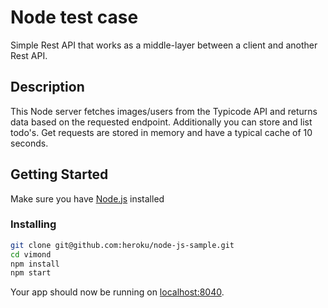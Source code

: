 # Node test case

Simple Rest API that works as a middle-layer between a client and another Rest API.

## Description

This Node server fetches images/users from the Typicode API and returns data based on the requested endpoint.
Additionally you can store and list todo's.
Get requests are stored in memory and have a typical cache of 10 seconds.

## Getting Started

Make sure you have [Node.js](http://nodejs.org/) installed

### Installing

```sh
git clone git@github.com:heroku/node-js-sample.git
cd vimond
npm install
npm start
```

Your app should now be running on [localhost:8040](http://localhost:8040/).
